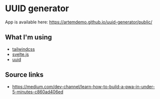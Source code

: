 # UUID generator

App is available here: https://artemdemo.github.io/uuid-generator/public/

## What I'm using

* [tailwindcss](https://tailwindcss.com/)
* [svelte.js](https://svelte.dev/)
* [uuid](https://www.npmjs.com/package/uuid)

## Source links

* https://medium.com/dev-channel/learn-how-to-build-a-pwa-in-under-5-minutes-c860ad406ed
